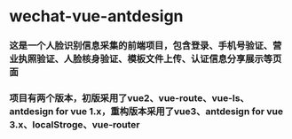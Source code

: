 # wechat-vue-antdesign

### 这是一个人脸识别信息采集的前端项目，包含登录、手机号验证、营业执照验证、人脸核身验证、模板文件上传、认证信息分享展示等页面
### 项目有两个版本，初版采用了vue2、vue-route、vue-ls、antdesign for vue 1.x，重构版本采用了vue3、antdesign for vue 3.x、localStroge、vue-router


